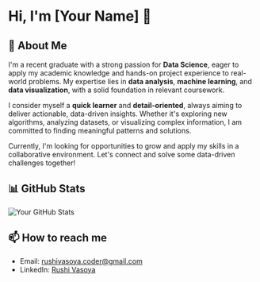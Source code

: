 # Hi, I'm [Your Name] 👋

## 👋 About Me

I'm a recent graduate with a strong passion for **Data Science**, eager to apply my academic knowledge and hands-on project experience to real-world problems. My expertise lies in **data analysis**, **machine learning**, and **data visualization**, with a solid foundation in relevant coursework.

I consider myself a **quick learner** and **detail-oriented**, always aiming to deliver actionable, data-driven insights. Whether it's exploring new algorithms, analyzing datasets, or visualizing complex information, I am committed to finding meaningful patterns and solutions.

Currently, I'm looking for opportunities to grow and apply my skills in a collaborative environment. Let's connect and solve some data-driven challenges together!

<!--
## 🚀 Key Projects
- [Project Name](Link): Brief description of what the project does.
- [Project Name](Link): Brief description of what the project does.
-->
## 📊 GitHub Stats
![Your GitHub Stats](https://github-readme-stats.vercel.app/api?username=Rucyvar&show_icons=true&theme=radical)

## 📫 How to reach me
- Email: [rushivasoya.coder@gmail.com](mailto:rushivasoya.coder@gmail.com)
- LinkedIn: [Rushi Vasoya](https://www.linkedin.com/in/vasoyarushi/)
